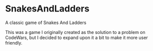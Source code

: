 # SnakesAndLadders
A classic game of Snakes And Ladders

This was a game I originally created as the solution to a problem on CodeWars, but I decided to expand upon it a bit to make it more user friendly.
